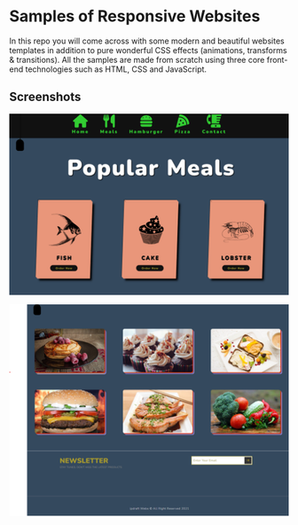 # Samples of Responsive Websites

In this repo you will come across with some modern and beautiful websites templates in addition to pure wonderful CSS effects (animations, transforms & transitions). All the samples are made from scratch using three core front-end technologies such as HTML, CSS and JavaScript.

## Screenshots

![Food Web](https://github.com/LokeshPereiro/HTML-CSS-JavaScript_Apps/blob/main/10-ModernWebs/Food%20Web/wireframe/toggleMenu.png?raw=true)

![Food Web](https://github.com/LokeshPereiro/HTML-CSS-JavaScript_Apps/blob/main/10-ModernWebs/Food%20Web/wireframe/hoverPhotos.png?raw=true)
